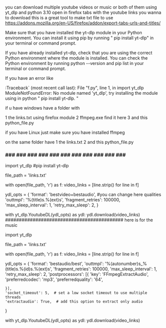 you can download multiple youtube videos or music or both of them using yt_dlp and python 3.10
open in firefox tabs with the youtube links you wanna to download
this is a great tool to make txt file to use  https://addons.mozilla.org/en-US/firefox/addon/export-tabs-urls-and-titles/

Make sure that you have installed the yt-dlp module in your Python environment. You can install it using pip by running      " pip install yt-dlp" in your terminal or command prompt.

If you have already installed yt-dlp, check that you are using the correct Python environment where the module is installed. You can check the Python environment by running python --version and pip list in your terminal or command prompt.

If you have  an error like 

:Traceback` (most recent call last):   File "f.py", line 1, in <module>     import yt_dlp ModuleNotFoundError: No module named 'yt_dlp', try installing the module using in python " pip install yt-dlp. "


if u have windows have a folder with 

1 the links.txt using firefox module
2 ffmpeg.exe find it here
3 and this python_file.py 

if you have Linux just make sure you have installed ffmpeg 

on the same folder have
1 the links.txt
2 and this python_file.py 
### ### ### ### ### ### ### ### ### ### ### ### ### 
import yt_dlp #pip install yt-dlp

file_path = 'links.txt'

with open(file_path, 'r') as f:
    video_links = [line.strip() for line in f]

ydl_opts = {
    'format': 'bestvideo+bestaudio', #you can change here qualities 
    'outtmpl': '%(title)s.%(ext)s',
    'fragment_retries': 100000,
    'max_sleep_interval': 1,
    'retry_max_sleep': 2,
}


with yt_dlp.YoutubeDL(ydl_opts) as ydl:
    ydl.download(video_links)
###########################################
here is for the music 

import yt_dlp

file_path = 'links.txt'

with open(file_path, 'r') as f:
    video_links = [line.strip() for line in f]

ydl_opts = {
    'format': 'bestaudio/best',
    'outtmpl': '%(autonumber)s_%(title)s.%(id)s.%(ext)s',
    'fragment_retries': 100000,
    'max_sleep_interval': 1,
    'retry_max_sleep': 2,
    'postprocessors': [{
        'key': 'FFmpegExtractAudio',
        'preferredcodec': 'mp3',
        'preferredquality': '64',

    }],
    'socket_timeout': 5,  # set a low socket timeout to use multiple threads
    'extractaudio': True,  # add this option to extract only audio 
}

with yt_dlp.YoutubeDL(ydl_opts) as ydl:
    ydl.download(video_links)
